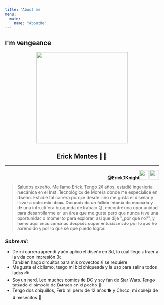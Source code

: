```yaml
---
title: 'About me'
menu:
  main:
    name: "AboutMe"
---
```


## I'm vengeance

<p align="center"><img src="https://user-images.githubusercontent.com/99063569/161821169-9e15eedc-058b-4bbd-8872-aa6594c360de.png" width="300px"></p>

<h2 align="center">Erick Montes 🦇🤖</h2>
<hr>

<p align="right"><strong>@ErickDKnight</strong><a href="https://twitter.com/ErickDKnight"><img src="https://user-images.githubusercontent.com/99063569/161847928-50045438-07a2-4ac6-b9bc-58f29577451d.png" width="30px" target="_blank"></a>
<a href="https://www.instagram.com/erickdknight/" target="_blank"><img src="https://user-images.githubusercontent.com/99063569/161848377-5c59c2c4-28ac-47d6-8547-bb59c479b553.png" width="30px"></a></p>


>Saludos extraño. Me llamo Erick. Tengo 26 años, estudié ingeniería mecánica en el Inst. Tecnológico de Morelia donde me especialicé en diseño. Estudié tal carrera porque desde niño me gusta el diseñar y llevar a cabo mis ideas. Después de un fallido intento de maestria y de una infructifera busqueda de trabajo 😞, encontré una oportunidad para desarrollarme en un área que me gusta pero que nunca tuve una oportunidad o momento para explorar, asi que dije "¿por qué no?", y heme aquí unas semanas después super entusiasmado por lo que he aprendido y por lo que sé que puedo lograr.

<h3><i>Sobre mi:</i></h3>
<ul>
<li>De mi carrera aprendí y aún aplico el diseño en 3d, lo cual llego a traer a la vida con impresión 3d.<br>Tambien hago circuitos para mis proyectos si se requiere </li>
<li>Me gusta el ciclismo, tengo mi bici chiqueada y la uso para salir a todos lados 🚲</li>
<li>Soy un nerd. Leo muchos comics de DC y soy fan de Star Wars. <del>Tengo tatuado el simbolo de Batman en el pecho 🦇</del></li>
<li>Tengo dos chiquillos, Ferb mi perro de 12 años 🐕 y Choco, mi coneja de 4 mesecitos 🐇</li>
</ul>



